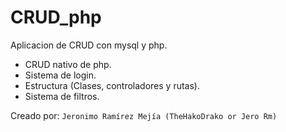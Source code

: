 # CRUD_php

Aplicacion de CRUD con mysql y php.
- CRUD nativo de php.
- Sistema de login.
- Estructura (Clases, controladores y rutas).
- Sistema de filtros.

Creado por: `Jeronimo Ramírez Mejía (TheHakoDrako or Jero Rm)`
